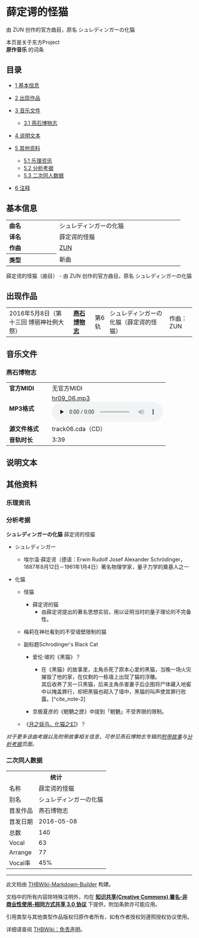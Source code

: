 # 薛定谔的怪猫

<!-- source html: G:\repos\THBWiki-Markdown-Builder\THBWikiMarkdown\Temp\main\7\7a\ns0%3A%E8%96%9B%E5%AE%9A%E8%B0%94%E7%9A%84%E6%80%AA%E7%8C%AB.html -->

由 ZUN 创作的官方曲目，原名 シュレディンガーの化猫

本页是关于东方Project  
 **原作音乐** 的词条
## 目录

- [1 基本信息](#基本信息)
- [2 出现作品](#出现作品)
- [3 音乐文件](#音乐文件)

  - [3.1 燕石博物志](#燕石博物志)



- [4 说明文本](#说明文本)
- [5 其他资料](#其他资料)

  - [5.1 乐理资讯](#乐理资讯)
  - [5.2 分析考据](#分析考据)
  - [5.3 二次同人数据](#二次同人数据)



- [6 注释](#注释)




## 基本信息

<table><tbody><tr><td style="width:120px"><b>曲名</b></td><td style="width:320px">シュレディンガーの化猫</td></tr><tr><td><b>译名</b></td><td>薛定谔的怪猫</td></tr><tr><td><b>作曲</b></td><td><a href="./ZUN.md" title="ZUN">ZUN</a></td></tr><tr><th style="text-align: left;"><b>类型</b></th><td>新曲</td></tr></tbody></table>

薛定谔的怪猫（曲目） - 由 ZUN 创作的官方曲目，原名 シュレディンガーの化猫
## 出现作品

<table>
<tbody><tr><td>2016年5月8日（第十三回 博丽神社例大祭）</td><td><b><a href="./燕石博物志.md" title="燕石博物志">燕石博物志</a></b></td><td>第6轨</td><td style="padding-left:5px;">シュレディンガーの化猫（薛定谔的怪猫）</td><td style="padding-left:10px;">作曲：ZUN</td></tr>
</tbody></table>


## 音乐文件
### 燕石博物志

<table><tbody><tr class="mw-empty-elt"></tr><tr><td width="100"><b>官方MIDI</b></td><td>无官方MIDI</td></tr><tr><td><b>MP3格式</b></td><td><a href="./文件-hr09_06.mp3.md" title="文件:hr09 06.mp3">hr09_06.mp3</a><br><audio src="https://upload.thwiki.cc/2/2b/hr09_06.mp3" loop="" controls="" preload="none"></audio></td></tr><tr><td><b>源文件格式</b></td><td>track06.cda（CD）</td></tr><tr><td><b>音轨时长</b></td><td>3:39</td></tr></tbody></table>


## 说明文本
## 其他资料
### 乐理资讯
### 分析考据
  
 **シュレディンガーの化猫**  薛定谔的怪猫
  

- シュレディンガー
  - 埃尔温·薛定谔（德语：Erwin Rudolf Josef Alexander Schrödinger，1887年8月12日－1961年1月4日）著名物理学家，量子力学的奠基人之一

- 化猫
  - 怪猫
    - 薛定谔的猫
      - 由薛定谔提出的著名思想实验，用以证明当时的量子理论的不完备性。<unsupported html=blockquote>


  - 梅莉在神社看到的不受墙壁限制的猫
  - 副标题Schrodinger's Black Cat
    - 爱伦·坡的《黑猫》？
      - 在《黑猫》的故事里，主角杀死了原本心爱的黑猫，当晚一场火灾摧毁了他的家，在仅剩的一栋墙上出现了猫的浮雕。  
其后收养了另一只黑猫，后来主角杀害妻子后企图将尸体藏入地窖中以掩盖罪行，却把黑猫也砌入了墙中，黑猫的叫声使其罪行败露。[^cite_note-2]

    - 京极夏彦的《魍魉之匣》中提到「魍魉」不受界限的限制。

  - 《[月之妖鸟、化猫之幻](./月之妖鸟、化猫之幻.md)》？  
  



  
 *对于更多该曲考据以及附带故事相关信息，可参见燕石博物志专辑的[附带故事](./燕石博物志-附带故事.md)与[分析考据](./燕石博物志-分析考据.md)页面。* 
  

### 二次同人数据

<table><tbody><tr><th colspan="2">统计</th></tr>
<tr><td>名称</td><td>薛定谔的怪猫</td></tr>
<tr><td>别名</td><td>シュレディンガーの化猫</td></tr>
<tr><td>首发作品</td><td>燕石博物志</td></tr>
<tr><td>首发日期</td><td>2016-05-08</td></tr>
<tr><td>总数</td><td>140</td></tr>
<tr><td>Vocal</td><td>63</td></tr>
<tr><td>Arrange</td><td>77</td></tr>
<tr><td>Vocal率</td><td>45%</td></tr>
</tbody></table>





[^cite_note-1]: 中文维基百科：[薛定谔猫](https://en.wikipedia.org/wiki/zh:薛定谔猫)

  
  

  





---

此文档由 [THBWiki-Markdown-Builder](https://github.com/Delsin-Yu/THBWiki-Markdown-Builder) 构建。

文档中的所有内容除特殊注明外，均在 [**知识共享(Creative Commons) 署名-非商业性使用-相同方式共享 3.0 协议**](https://creativecommons.org/licenses/by-sa/3.0/deed.zh-hans) 下提供，附加条款亦可能应用。

引用类型与其他类型作品版权归原作者所有，如有作者授权则遵照授权协议使用。

详细请查阅 [THBWiki：免责声明](https://thbwiki.cc/THBWiki:%E5%85%8D%E8%B4%A3%E5%A3%B0%E6%98%8E)。

